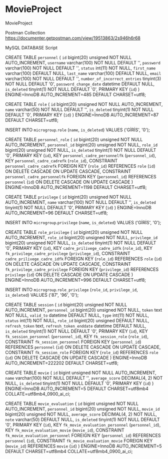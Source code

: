 # MovieProject
MovieProject

Postman Collection 
https://documenter.getpostman.com/view/19513863/2s946h6r68



MySQL DATABASE Script

CREATE TABLE `personnel` (
  `id` bigint(20) unsigned NOT NULL AUTO_INCREMENT,
  `username` varchar(100) NOT NULL DEFAULT '',
  `password` varchar(100) NOT NULL DEFAULT '',
  `status` int(11) NOT NULL,
  `first_name` varchar(100) DEFAULT NULL,
  `last_name` varchar(100) DEFAULT NULL,
  `email` varchar(100) NOT NULL DEFAULT '',
  `number_of_incorrect_entries` tinyint(3) NOT NULL DEFAULT '0',
  `password_change_date` datetime DEFAULT NULL,
  `is_deleted` tinyint(1) NOT NULL DEFAULT '0',
  PRIMARY KEY (`id`)
) ENGINE=InnoDB AUTO_INCREMENT=485 DEFAULT CHARSET=utf8;


CREATE TABLE `role` (
  `id` bigint(20) unsigned NOT NULL AUTO_INCREMENT,
  `name` varchar(50) NOT NULL DEFAULT '',
  `is_deleted` tinyint(1) NOT NULL DEFAULT '0',
  PRIMARY KEY (`id`)
) ENGINE=InnoDB AUTO_INCREMENT=87 DEFAULT CHARSET=utf8;

INSERT INTO `microgroup`.`role` (`name`, `is_deleted`) VALUES ('GİRİS', '0');


CREATE TABLE `personnel_role` (
  `id` bigint(20) unsigned NOT NULL AUTO_INCREMENT,
  `personnel_id` bigint(20) unsigned NOT NULL,
  `role_id` bigint(20) unsigned NOT NULL,
  `is_deleted` tinyint(1) NOT NULL DEFAULT '0',
  PRIMARY KEY (`id`),
  KEY `personnel_cadre_personnelfk` (`personnel_id`),
  KEY `personnel_cadre_cadrefk` (`role_id`),
  CONSTRAINT `personnel_cadre_cadrefk` FOREIGN KEY (`role_id`) REFERENCES `role` (`id`) ON DELETE CASCADE ON UPDATE CASCADE,
  CONSTRAINT `personnel_cadre_personnelfk` FOREIGN KEY (`personnel_id`) REFERENCES `personnel` (`id`) ON DELETE CASCADE ON UPDATE CASCADE
) ENGINE=InnoDB AUTO_INCREMENT=1198 DEFAULT CHARSET=utf8;



CREATE TABLE `privilege` (
  `id` bigint(20) unsigned NOT NULL AUTO_INCREMENT,
  `name` varchar(100) NOT NULL DEFAULT '',
  `is_deleted` tinyint(1) NOT NULL DEFAULT '0',
  PRIMARY KEY (`id`)
) ENGINE=InnoDB AUTO_INCREMENT=96 DEFAULT CHARSET=utf8;

INSERT INTO `microgroup`.`privilege` (`name`, `is_deleted`) VALUES ('GİRİS', '0');


CREATE TABLE `role_privilege` (
  `id` bigint(20) unsigned NOT NULL AUTO_INCREMENT,
  `role_id` bigint(20) unsigned NOT NULL,
  `privilege_id` bigint(20) unsigned NOT NULL,
  `is_deleted` tinyint(1) NOT NULL DEFAULT '0',
  PRIMARY KEY (`id`),
  KEY `cadre_prilivege_cadre_idfk` (`role_id`),
  KEY `fk_privilege_cadre_privilege` (`privilege_id`),
  CONSTRAINT `cadre_prilivege_cadre_idfk` FOREIGN KEY (`role_id`) REFERENCES `role` (`id`) ON DELETE CASCADE ON UPDATE CASCADE,
  CONSTRAINT `fk_privilege_cadre_privilege` FOREIGN KEY (`privilege_id`) REFERENCES `privilege` (`id`) ON DELETE CASCADE ON UPDATE CASCADE
) ENGINE=InnoDB AUTO_INCREMENT=996 DEFAULT CHARSET=utf8;


INSERT INTO `microgroup`.`role_privilege` (`role_id`, `privilege_id`, `is_deleted`) VALUES ('87', '96', '0');
	

CREATE TABLE `session` (
  `id` bigint(20) unsigned NOT NULL AUTO_INCREMENT,
  `personnel_id` bigint(20) unsigned NOT NULL,
  `token` text NOT NULL,
  `valid_to` datetime DEFAULT NULL,
  `type` int(11) NOT NULL,
  `status` int(11) NOT NULL,
  `role_id` bigint(20) unsigned DEFAULT NULL,
  `refresh_token` text,
  `refresh_token_enddate` datetime DEFAULT NULL,
  `is_deleted` tinyint(1) NOT NULL DEFAULT '0',
  PRIMARY KEY (`id`),
  KEY `fk_session_personnel` (`personnel_id`),
  KEY `fk_session_role` (`role_id`),
  CONSTRAINT `fk_session_personnel` FOREIGN KEY (`personnel_id`) REFERENCES `personnel` (`id`) ON DELETE CASCADE ON UPDATE CASCADE,
  CONSTRAINT `fk_session_role` FOREIGN KEY (`role_id`) REFERENCES `role` (`id`) ON DELETE CASCADE ON UPDATE CASCADE
) ENGINE=InnoDB AUTO_INCREMENT=222202 DEFAULT CHARSET=utf8;



CREATE TABLE `movie` (
  `id` bigint unsigned NOT NULL AUTO_INCREMENT,
  `name` varchar(100) NOT NULL DEFAULT '',
  `average_score` DECIMAL(4, 2) NOT NULL,
  `is_deleted` tinyint(1) NOT NULL DEFAULT '0',
  PRIMARY KEY (`id`)
) ENGINE=InnoDB AUTO_INCREMENT=5 DEFAULT CHARSET=utf8mb4 COLLATE=utf8mb4_0900_ai_ci;



CREATE TABLE `movie_evaluation` (
  `id` bigint unsigned NOT NULL AUTO_INCREMENT,
  `personnel_id` bigint(20) unsigned NOT NULL,
  `movie_id` bigint(20) unsigned NOT NULL,
   `average_score` DECIMAL(4, 2) NOT NULL,
   `note` varchar(50) DEFAULT NULL,
  `is_deleted` tinyint(1) NOT NULL DEFAULT '0',
  PRIMARY KEY (`id`),
  KEY `fk_movie_evaluation_personnel` (`personnel_id`),
  KEY `fk_movie_evaluation_movie` (`movie_id`),
  CONSTRAINT `fk_movie_evaluation_personnel` FOREIGN KEY (`personnel_id`) REFERENCES `personnel` (`id`),
  CONSTRAINT `fk_movie_evaluation_movie` FOREIGN KEY (`movie_id`) REFERENCES `movie` (`id`)
) ENGINE=InnoDB AUTO_INCREMENT=5 DEFAULT CHARSET=utf8mb4 COLLATE=utf8mb4_0900_ai_ci;


